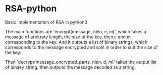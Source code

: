 # RSA-python
Basic implementation of RSA in python3

The main functions are 'encrypt(message, nlen, e, m)', which takes a message of arbitrary length, the size of the key, then e and m corresponding to the key.
And it outputs a list of binary strings, which corresponds to the message encrypted and split in order to suit the size of the key.

Then 'decrypt(message_encrypted_parts, nlen, d, m)' takes the output list of binazy string, then outputs the message decoded as a string. 
